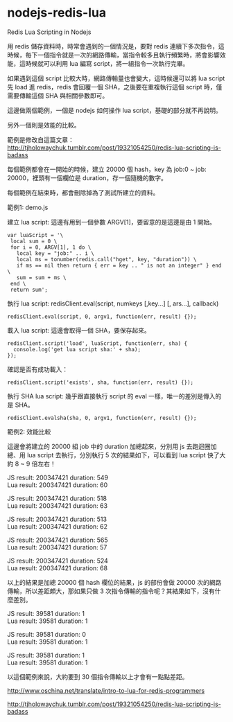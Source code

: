 nodejs-redis-lua
================

Redis Lua Scripting in Nodejs

用 redis 儲存資料時，時常會遇到的一個情況是，要對 redis 連續下多次指令，這時候，每下一個指令就是一次的網路傳輸，當指令較多且執行頻繁時，將會影響效能，這時候就可以利用 lua 編寫 script，將一組指令一次執行完畢。

如果遇到這個 script 比較大時，網路傳輸量也會變大，這時候還可以將 lua script 先 load 進 redis，redis 會回覆一個 SHA，之後要在重複執行這個 script 時，僅需要傳輸這個 SHA 與相關參數即可。

這邊做兩個範例，一個是 nodejs 如何操作 lua script，基礎的部分就不再說明。

另外一個則是效能的比較。

範例是修改自這篇文章：<a href="http://tjholowaychuk.tumblr.com/post/19321054250/redis-lua-scripting-is-badass" target="_blank">http://tjholowaychuk.tumblr.com/post/19321054250/redis-lua-scripting-is-badass</a>

每個範例都會在一開始的時候，建立 20000 個 hash，key 為 job:0 ~ job: 20000，裡頭有一個欄位是 duration，存一個隨機的數字。

每個範例在結束時，都會刪除掉為了測試所建立的資料。

範例1: demo.js

建立 lua script: 這邊有用到一個參數 ARGV[1]，要留意的是這邊是由 1 開始。
```
var luaScript = '\
 local sum = 0 \
 for i = 0, ARGV[1], 1 do \
   local key = "job:" .. i \
   local ms = tonumber(redis.call("hget", key, "duration")) \
   if ms == nil then return { err = key .. " is not an integer" } end \
   sum = sum + ms \
 end \
 return sum';
```

執行 lua script: redisClient.eval(script, numkeys [,key...] [, ars...], callback)
```
redisClient.eval(script, 0, argv1, function(err, result) {});
```

載入 lua script: 這邊會取得一個 SHA，要保存起來。
```
redisClient.script('load', luaScript, function(err, sha) {
  console.log('get lua script sha:' + sha);
});
```

確認是否有成功載入：
```
redisClient.script('exists', sha, function(err, result) {});
```

執行 SHA lua script: 幾乎跟直接執行 script 的 eval 一樣，唯一的差別是傳入的是 SHA。
```
redisClient.evalsha(sha, 0, argv1, function(err, result) {});
```

範例2: 效能比較

這邊會將建立的 20000 組 job 中的 duration 加總起來，分別用 js 去跑迴圈加總、用 lua script 去執行，分別執行 5 次的結果如下，可以看到 lua script 快了大約 8 ~ 9 倍左右！

JS result: 200347421 duration: 549           
Lua result: 200347421 duration: 60           

JS result: 200347421 duration: 518           
Lua result: 200347421 duration: 63           

JS result: 200347421 duration: 513           
Lua result: 200347421 duration: 62           

JS result: 200347421 duration: 565           
Lua result: 200347421 duration: 57           

JS result: 200347421 duration: 524           
Lua result: 200347421 duration: 68           

以上的結果是加總 20000 個 hash 欄位的結果，js 的部份會做 20000 次的網路傳輸，所以差距頗大，那如果只做 3 次指令傳輸的指令呢？其結果如下，沒有什麼差別。

JS result: 39581 duration: 1           
Lua result: 39581 duration: 1           

JS result: 39581 duration: 0           
Lua result: 39581 duration: 1           
           
JS result: 39581 duration: 1           
Lua result: 39581 duration: 1           

以這個範例來說，大約要到 30 個指令傳輸以上才會有一點點差距。


<a href="http://tjholowaychuk.tumblr.com/post/19321054250/redis-lua-scripting-is-badass" target="_blank">http://www.oschina.net/translate/intro-to-lua-for-redis-programmers</a>

<a href="http://tjholowaychuk.tumblr.com/post/19321054250/redis-lua-scripting-is-badass" target="_blank">http://tjholowaychuk.tumblr.com/post/19321054250/redis-lua-scripting-is-badass</a>

